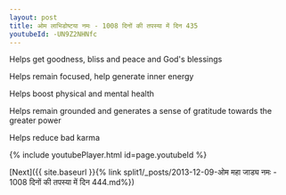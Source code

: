 ```yaml
---
layout: post
title: ओम लाभिडोष्टया नमः - 1008 दिनों की तपस्या में दिन 435
youtubeId: -UN9Z2NHNfc
---
```

 
 
Helps get goodness, bliss and peace and God's blessings
 
Helps remain focused, help generate inner energy 
 
Helps boost physical and mental health 
 
Helps remain grounded and generates a sense of gratitude towards the greater power 
 
Helps reduce bad karma
 
 
 
 


{% include youtubePlayer.html id=page.youtubeId %}
 
[Next]({{ site.baseurl }}{% link  split1/_posts/2013-12-09-ओम महा जाड्य नमः - 1008 दिनों की तपस्या में दिन 444.md%})
 
